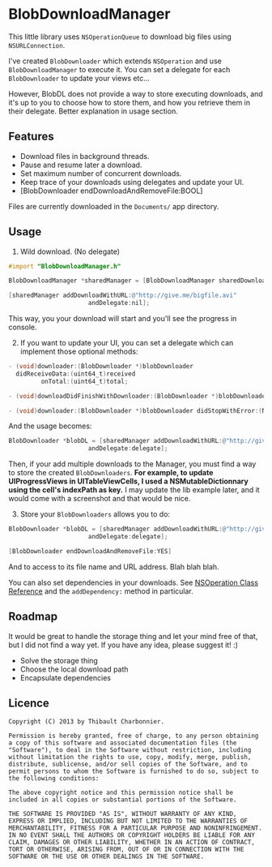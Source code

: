 # BlobDownloadManager

This little library uses `NSOperationQueue` to download big files using `NSURLConnection`.

I've created `BlobDownloader` which extends `NSOperation` and use `BlobDownloadManager` to execute it. You can set a delegate for each `BlobDownloader` to update your views etc…

However, BlobDL does not provide a way to store executing downloads, and it's up to you to choose how to store them, and how you retrieve them in their delegate. Better explanation in usage section.

## Features
- Download files in background threads.
- Pause and resume later a download.
- Set maximum number of concurrent downloads.
- Keep trace of your downloads using delegates and update your UI.
- [BlobDownloader endDownloadAndRemoveFile:BOOL]

Files are currently downloaded in the `Documents/` app directory.

## Usage
1. Wild download. (No delegate)

```objective-c
#import "BlobDownloadManager.h"

BlobDownloadManager *sharedManager = [BlobDownloadManager sharedDownloadManager];

[sharedManager addDownloadWithURL:@"http://give.me/bigfile.avi"
                      andDelegate:nil];
```

This way, you your download will start and you'll see the progress in console.

2. If you want to update your UI, you can set a delegate which can implement those optional methods:

```objective-c
- (void)downloader:(BlobDownloader *)blobDownloader
  didReceiveData:(uint64_t)received
         onTotal:(uint64_t)total;

- (void)downloadDidFinishWithDownloader:(BlobDownloader *)blobDownloader;

- (void)downloader:(BlobDownloader *)blobDownloader didStopWithError:(NSError *)error;
```

And the usage becomes:

```objective-c
BlobDownloader *blobDL = [sharedManager addDownloadWithURL:@"http://give.me/bigfile.avi"
                      andDelegate:delegate];
```

Then, if your add multiple downloads to the Manager, you must 
find a way to store the created `BlobDownloaders`. **For example, to update UIProgressViews in UITableViewCells, I used a NSMutableDictionnary using the cell's indexPath as key.** I may update the lib example later, and it would come with a screenshot and that would be nice.

3. Store your `BlobDownloaders` allows you to do:

```objective-c
BlobDownloader *blobDL = [sharedManager addDownloadWithURL:@"http://give.me/bigfile.avi"
                      andDelegate:delegate];

[BlobDownloader endDownloadAndRemoveFile:YES]
```

And to access to its file name and URL address. Blah blah blah.

You can also set dependencies in your downloads. See [NSOperation Class Reference](http://developer.apple.com/library/mac/#documentation/Cocoa/Reference/NSOperation_class/Reference/Reference.html) and the `addDependency:` method in particular.

## Roadmap
It would be great to handle the storage thing and let your mind free of that, but I did not find a way yet. If you have any idea, please suggest it! :)

- Solve the storage thing
- Choose the local download path
- Encapsulate dependencies

## Licence

```
Copyright (C) 2013 by Thibault Charbonnier.

Permission is hereby granted, free of charge, to any person obtaining a copy of this software and associated documentation files (the "Software"), to deal in the Software without restriction, including without limitation the rights to use, copy, modify, merge, publish, distribute, sublicense, and/or sell copies of the Software, and to permit persons to whom the Software is furnished to do so, subject to the following conditions:

The above copyright notice and this permission notice shall be included in all copies or substantial portions of the Software.

THE SOFTWARE IS PROVIDED "AS IS", WITHOUT WARRANTY OF ANY KIND, EXPRESS OR IMPLIED, INCLUDING BUT NOT LIMITED TO THE WARRANTIES OF MERCHANTABILITY, FITNESS FOR A PARTICULAR PURPOSE AND NONINFRINGEMENT. IN NO EVENT SHALL THE AUTHORS OR COPYRIGHT HOLDERS BE LIABLE FOR ANY CLAIM, DAMAGES OR OTHER LIABILITY, WHETHER IN AN ACTION OF CONTRACT, TORT OR OTHERWISE, ARISING FROM, OUT OF OR IN CONNECTION WITH THE SOFTWARE OR THE USE OR OTHER DEALINGS IN THE SOFTWARE.
```